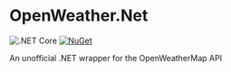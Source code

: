 # OpenWeather.Net

![.NET Core][github-actions-badge] [![NuGet][nuget-badge]][nuget-page]

An unofficial .NET wrapper for the OpenWeatherMap API

[github-actions-badge]: https://github.com/Bond-009/OpenWeather.Net/workflows/.NET%20Core/badge.svg
[nuget-badge]: https://img.shields.io/nuget/v/OpenWeather.Net
[nuget-page]: https://www.nuget.org/packages/OpenWeather.Net/
